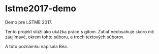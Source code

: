 # lstme2017-demo
Demo pre LSTME 2017.

Tento projekt slúži ako ukážka práce s gitom.
Zatiaľ neobsahuje skoro nič zaujímavé, okrem tohto súboru, a troch textových súborov.

A túto poznámku napísala Bea.